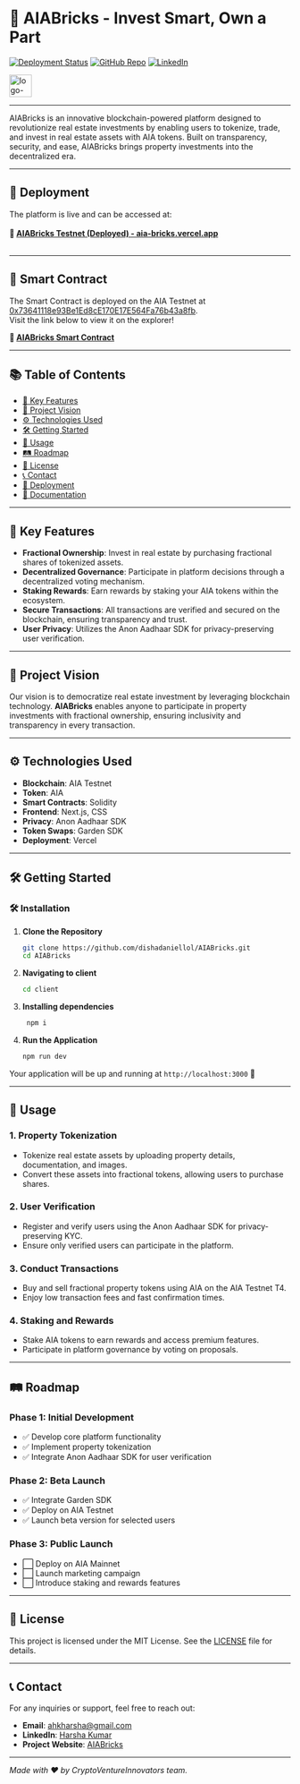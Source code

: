 # 🏢 **AIABricks** - Invest Smart, Own a Part

[![Deployment Status](https://img.shields.io/badge/Deployment-Live-brightgreen)](https://aia-bricks.vercel.app/)
[![GitHub Repo](https://img.shields.io/badge/GitHub-Repository-blue)](https://github.com/dishadaniellol/AIABricks)
[![LinkedIn](https://img.shields.io/badge/Connect-LinkedIn-blue)](https://www.linkedin.com/in/harsha-kumar-a-271a76203/)

<img src="https://github.com/user-attachments/assets/1cbac393-80d1-431a-8d0a-fe2255f1bcf5" alt="logo-white" width="40"/>

---

AIABricks is an innovative blockchain-powered platform designed to revolutionize real estate investments by enabling users to tokenize, trade, and invest in real estate assets with AIA tokens. Built on transparency, security, and ease, AIABricks brings property investments into the decentralized era.

---

## 🚀 **Deployment**

The platform is live and can be accessed at:  
<br>**🔗 [AIABricks Testnet (Deployed) - aia-bricks.vercel.app](https://aia-bricks.vercel.app/)**<br><br>

---

## 📜 **Smart Contract**

The Smart Contract is deployed on the AIA Testnet at [0x73641118e93Be1Ed8cE170E17E564Fa76b43a8fb](https://testnet.aiascan.com/address/0x73641118e93Be1Ed8cE170E17E564Fa76b43a8fb).  
Visit the link below to view it on the explorer!

**🔗 [AIABricks Smart Contract](https://testnet.aiascan.com/address/0x73641118e93Be1Ed8cE170E17E564Fa76b43a8fb)**

---

## 📚 **Table of Contents**

- [🌟 Key Features](#-key-features)
- [🎯 Project Vision](#-project-vision)
- [⚙️ Technologies Used](#️-technologies-used)
- [🛠 Getting Started](#-getting-started)
- [📖 Usage](#-usage)
- [🛤 Roadmap](#-roadmap)
- [📜 License](#-license)
- [📞 Contact](#-contact)
- [🚀 Deployment](#-deployment)
- [📄 Documentation](#-documentation)

---

## 🌟 **Key Features**

- **Fractional Ownership**: Invest in real estate by purchasing fractional shares of tokenized assets.
- **Decentralized Governance**: Participate in platform decisions through a decentralized voting mechanism.
- **Staking Rewards**: Earn rewards by staking your AIA tokens within the ecosystem.
- **Secure Transactions**: All transactions are verified and secured on the blockchain, ensuring transparency and trust.
- **User Privacy**: Utilizes the Anon Aadhaar SDK for privacy-preserving user verification.

---

## 🎯 **Project Vision**

Our vision is to democratize real estate investment by leveraging blockchain technology. **AIABricks** enables anyone to participate in property investments with fractional ownership, ensuring inclusivity and transparency in every transaction.

---

## ⚙️ **Technologies Used**

- **Blockchain**: AIA Testnet
- **Token**: AIA
- **Smart Contracts**: Solidity
- **Frontend**: Next.js, CSS
- **Privacy**: Anon Aadhaar SDK
- **Token Swaps**: Garden SDK
- **Deployment**: Vercel

---

## 🛠 **Getting Started**

### 🛠️ **Installation**

1. **Clone the Repository**
    ```bash
    git clone https://github.com/dishadaniellol/AIABricks.git
    cd AIABricks
    ```

2. **Navigating to client**
    ```bash
    cd client
    ```

3. **Installing dependencies**
   ```bash
    npm i
    ```

4. **Run the Application**
    ```bash
    npm run dev
    ```

Your application will be up and running at `http://localhost:3000` 🚀

---

## 📖 **Usage**

### **1. Property Tokenization**

- Tokenize real estate assets by uploading property details, documentation, and images.
- Convert these assets into fractional tokens, allowing users to purchase shares.

### **2. User Verification**

- Register and verify users using the Anon Aadhaar SDK for privacy-preserving KYC.
- Ensure only verified users can participate in the platform.

### **3. Conduct Transactions**

- Buy and sell fractional property tokens using AIA on the AIA Testnet T4.
- Enjoy low transaction fees and fast confirmation times.

### **4. Staking and Rewards**

- Stake AIA tokens to earn rewards and access premium features.
- Participate in platform governance by voting on proposals.

---

## 🛤 **Roadmap**

### **Phase 1: Initial Development**

- ✅ Develop core platform functionality
- ✅ Implement property tokenization
- ✅ Integrate Anon Aadhaar SDK for user verification

### **Phase 2: Beta Launch**

- ✅ Integrate Garden SDK
- ✅ Deploy on AIA Testnet
- ✅ Launch beta version for selected users

### **Phase 3: Public Launch**

- ⬜ Deploy on AIA Mainnet
- ⬜ Launch marketing campaign
- ⬜ Introduce staking and rewards features

---

## 📜 **License**

This project is licensed under the MIT License. See the [LICENSE](https://github.com/dishadaniellol/AIABricks/blob/main/LICENSE) file for details.

---

## 📞 **Contact**

For any inquiries or support, feel free to reach out:

- **Email**: [ahkharsha@gmail.com](mailto:ahkharsha@gmail.com)
- **LinkedIn**: [Harsha Kumar](https://www.linkedin.com/in/harsha-kumar-a-271a76203/)
- **Project Website**: [AIABricks](https://aia-bricks.vercel.app/)

---

*Made with ❤️ by CryptoVentureInnovators team.*
